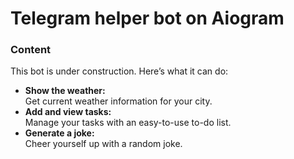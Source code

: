 # Telegram helper bot on Aiogram
### Content
This bot is under construction.
Here’s what it can do:
<ul>
<li><b>Show the weather:</b><br>Get current weather information for your city.</li>
<li><b>Add and view tasks:</b><br>Manage your tasks with an easy-to-use to-do list.</li>
<li><b>Generate a joke:</b><br>Cheer yourself up with a random joke.</li>
</ul>
